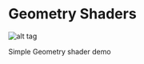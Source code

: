 # Geometry Shaders
![alt tag](http://nccastaff.bournemouth.ac.uk/jmacey/GraphicsLib/Demos/GeoShader.png)

Simple Geometry shader demo
